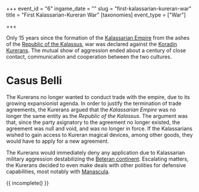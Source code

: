 +++
event_id = "6"
ingame_date = ""
slug = "first-kalassarian-kureran-war"
title = "First Kalassarian-Kureran War"
[taxonomies]
event_type = ["War"]

+++

Only 15 years since the formation of the [Kalassarian Empire](@/organizations/kalassarian-empire.md) from the ashes of the [Republic of the Kalassus](@/organizations/republic-of-the-kalassus.md), war was declared against the [Koradin Kurerans](@/ethnicities/koradin-kurerans.md). The mutual show of aggression ended about a century of close contact, communication and cooperation between the two cultures.

# Casus Belli

The Kurerans no longer wanted to conduct trade with the empire, due to its growing expansionist agenda. In order to justify the termination of trade agreements, the Kurerans argued that the *Kalassarian Empire* was no longer the same entity as the *Republic of the Kalassus*. The argument was that, since the party asignatory to the agreement no longer existed, the agreement was null and void, and was no longer in force. If the Kalassarians wished to gain access to Kureran magical devices, among other goods, they would have to apply for a new agreement.

The Kurerans would immediately deny any application due to Kalassarian military aggression destabilizing the [Beteran continent](@/locations/betera/index.md). Escalating matters, the Kurerans decided to even make deals with other polities for defensive capabilities, most notably with [Manascula](@/locations/manascula.md).

{{ incomplete() }}